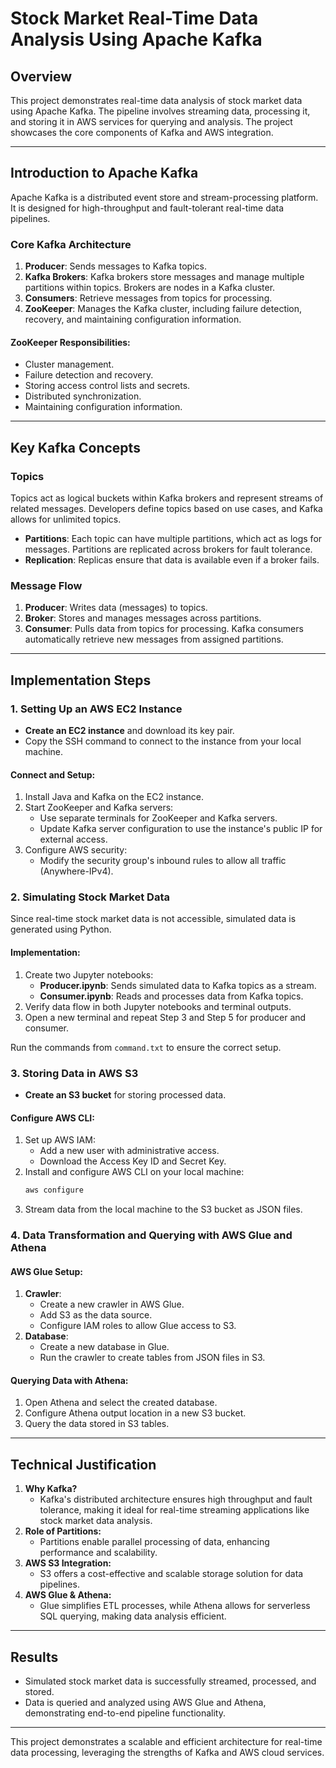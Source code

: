 # Stock Market Real-Time Data Analysis Using Apache Kafka

## Overview
This project demonstrates real-time data analysis of stock market data using Apache Kafka. The pipeline involves streaming data, processing it, and storing it in AWS services for querying and analysis. The project showcases the core components of Kafka and AWS integration.

---

## Introduction to Apache Kafka
Apache Kafka is a distributed event store and stream-processing platform. It is designed for high-throughput and fault-tolerant real-time data pipelines.

### Core Kafka Architecture
1. **Producer**: Sends messages to Kafka topics.
2. **Kafka Brokers**: Kafka brokers store messages and manage multiple partitions within topics. Brokers are nodes in a Kafka cluster.
3. **Consumers**: Retrieve messages from topics for processing.
4. **ZooKeeper**: Manages the Kafka cluster, including failure detection, recovery, and maintaining configuration information.

#### ZooKeeper Responsibilities:
- Cluster management.
- Failure detection and recovery.
- Storing access control lists and secrets.
- Distributed synchronization.
- Maintaining configuration information.

---

## Key Kafka Concepts
### Topics
Topics act as logical buckets within Kafka brokers and represent streams of related messages. Developers define topics based on use cases, and Kafka allows for unlimited topics.

- **Partitions**: Each topic can have multiple partitions, which act as logs for messages. Partitions are replicated across brokers for fault tolerance.
- **Replication**: Replicas ensure that data is available even if a broker fails.

### Message Flow
1. **Producer**: Writes data (messages) to topics.
2. **Broker**: Stores and manages messages across partitions.
3. **Consumer**: Pulls data from topics for processing. Kafka consumers automatically retrieve new messages from assigned partitions.

---

## Implementation Steps

### 1. Setting Up an AWS EC2 Instance
- **Create an EC2 instance** and download its key pair.
- Copy the SSH command to connect to the instance from your local machine.

#### Connect and Setup:
1. Install Java and Kafka on the EC2 instance.
2. Start ZooKeeper and Kafka servers:
    - Use separate terminals for ZooKeeper and Kafka servers.
    - Update Kafka server configuration to use the instance's public IP for external access.
3. Configure AWS security:
    - Modify the security group's inbound rules to allow all traffic (Anywhere-IPv4).

### 2. Simulating Stock Market Data
Since real-time stock market data is not accessible, simulated data is generated using Python.

#### Implementation:
1. Create two Jupyter notebooks:
    - **Producer.ipynb**: Sends simulated data to Kafka topics as a stream.
    - **Consumer.ipynb**: Reads and processes data from Kafka topics.
2. Verify data flow in both Jupyter notebooks and terminal outputs.
3. Open a new terminal and repeat Step 3 and Step 5 for producer and consumer.
  
Run the commands from `command.txt` to ensure the correct setup.

### 3. Storing Data in AWS S3
- **Create an S3 bucket** for storing processed data.

#### Configure AWS CLI:
1. Set up AWS IAM:
    - Add a new user with administrative access.
    - Download the Access Key ID and Secret Key.
2. Install and configure AWS CLI on your local machine:
    ```bash
    aws configure
    ```
3. Stream data from the local machine to the S3 bucket as JSON files.

### 4. Data Transformation and Querying with AWS Glue and Athena

#### AWS Glue Setup:
1. **Crawler**:
    - Create a new crawler in AWS Glue.
    - Add S3 as the data source.
    - Configure IAM roles to allow Glue access to S3.
2. **Database**:
    - Create a new database in Glue.
    - Run the crawler to create tables from JSON files in S3.

#### Querying Data with Athena:
1. Open Athena and select the created database.
2. Configure Athena output location in a new S3 bucket.
3. Query the data stored in S3 tables.

---

## Technical Justification
1. **Why Kafka?**
   - Kafka's distributed architecture ensures high throughput and fault tolerance, making it ideal for real-time streaming applications like stock market data analysis.
2. **Role of Partitions:**
   - Partitions enable parallel processing of data, enhancing performance and scalability.
3. **AWS S3 Integration:**
   - S3 offers a cost-effective and scalable storage solution for data pipelines.
4. **AWS Glue & Athena:**
   - Glue simplifies ETL processes, while Athena allows for serverless SQL querying, making data analysis efficient.

---

## Results
- Simulated stock market data is successfully streamed, processed, and stored.
- Data is queried and analyzed using AWS Glue and Athena, demonstrating end-to-end pipeline functionality.

---

This project demonstrates a scalable and efficient architecture for real-time data processing, leveraging the strengths of Kafka and AWS cloud services.
